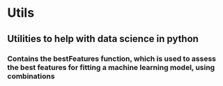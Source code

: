 # Utils
## Utilities to help with data science in python

### Contains the bestFeatures function, which is used to assess the best features for fitting a machine learning model, using combinations



